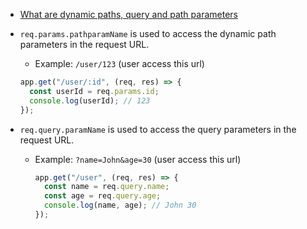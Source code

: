 - [What are dynamic paths, query and path parameters](https://youtu.be/qbHmaHjOKPE?si=aY8lASuVtIU4hm4s&t=77)

- `req.params.pathparamName` is used to access the dynamic path parameters in the request URL.

  - Example: `/user/123` (user access this url)
  ```js
  app.get("/user/:id", (req, res) => {
    const userId = req.params.id;
    console.log(userId); // 123
  });
  ```

- `req.query.paramName` is used to access the query parameters in the request URL.
  - Example: `?name=John&age=30` (user access this url)
    ```js
    app.get("/user", (req, res) => {
      const name = req.query.name;
      const age = req.query.age;
      console.log(name, age); // John 30
    });
    ```

